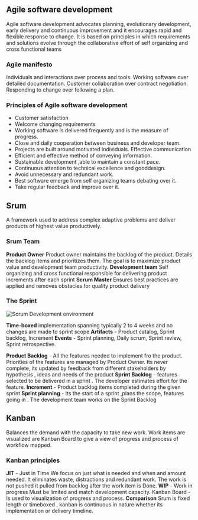 ## Agile software development

Agile software development advocates planning, evolutionary development, early delivery and continuous improvement and it encourages rapid and flexible response to change.
	It is based on principles in which requirements and solutions evolve through the collaborative effort of self organizing and cross functional teams

### Agile manifesto
Individuals and interactions over process and tools.
Working software over detailed documentation.
Customer collaboration over contract negotiation.
Responding to change over following a plan.

### Principles of Agile software development

 - Customer satisfaction 
 - Welcome changing requirements 
 - Working software is delivered frequently and is the measure of progress. 
 - Close and daily cooperation between business and developer team. 
 - Projects are built around motivated individuals. Effective communication
- Efficient and effective method of conveying information.
- Sustainable development ,able to maintain a constant pace.
- Continuous attention to technical excellence and gooddesign.
- Avoid unnecessary and redundant work.
- Best software emerge from self organizing teams debating over it.
- Take regular feedback and improve over it.

## Srum

A framework used to address complex adaptive problems and deliver products of highest value productively.

### Srum Team

**Product Owner** 
	Product owner maintains the backlog of the product. Details the backlog items and prioritizes them. The goal is to maximize product  value and development team productivity.
**Development team**
	Self organizing and cross functional responsible for delivering product increments after each sprint
**Scrum Master**
	Ensures best practices are applied and removes obstacles for quality product delivery

### The Sprint
![Scrum Development environment](images/scrum.jpg?raw=true "Scrum")

**Time-boxed** implementation spanning typically 2 to 4 weeks and no changes are made to sprint scope
**Artifacts** - Product catalog, Sprint backlog, Increment
**Events** - Sprint planning, Daily scrum, Sprint review, Sprint retrospective.

**Product Backlog** - All the features needed to implement fro the product. Priorities of the features are managed by Product Owner. Its never complete, its updated by feedback from different stakeholders by hypothesis  , ideas and needs of the product
**Sprint Backlog** - features selected to be delivered in a sprint . The developer estimates effort for the feature.
**Increment** - Product backlog items completed during the given sprint
**Sprint planning** - Its the start of a sprint ,plans the scope, features going in . The development team works on the Sprint Backlog


## Kanban
Balances the demand with the capacity to take new work.
Work items are visualized are Kanban Board to give a view of progress and process of workflow mapped.

### Kanban principles

**JIT** - Just in Time
We focus on just what is needed and when and amount needed. It eliminates waste, distractions and redundant work. The work is not pushed it pulled from backlog after the work item is Done.
**WIP** - Work in progress
Must be limited and match development capacity.
Kanban Board - Is used to visualization of progress and process.
**Comparison**
Srum is fixed length or timeboxed , kanban is continuous in nature whether its implementation or delivery timeline.
